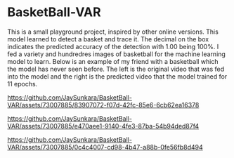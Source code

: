 # BasketBall-VAR

This is a small playground project, inspired by other online versions. This model learned to detect a basket and trace it. The decimal on the box indicates the predicted accuracy of the detection with 1.00 being 100%. I fed a variety and hundredres images of basketball for the machine learning model to learn. Below is an example of my friend with a basketball which the model has never seen before. The left is the original video that was fed into the model and the right is the predicted video that the model trained for 11 epochs.

https://github.com/JaySunkara/BasketBall-VAR/assets/73007885/83907072-f07d-42fc-85e6-6cb62ea16378


https://github.com/JaySunkara/BasketBall-VAR/assets/73007885/e470aee1-9140-4fe3-87ba-54b94ded87f4



https://github.com/JaySunkara/BasketBall-VAR/assets/73007885/0c4c4007-cd98-4b47-a88b-0fe56fb8d494


